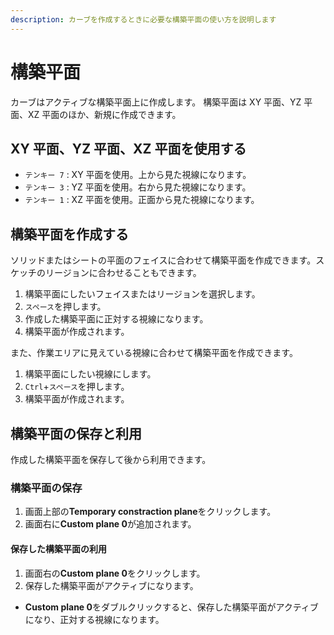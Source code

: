 ```yaml
---
description: カーブを作成するときに必要な構築平面の使い方を説明します
---
```

# 構築平面

カーブはアクティブな構築平面上に作成します。
構築平面は XY 平面、YZ 平面、XZ 平面のほか、新規に作成できます。

## XY 平面、YZ 平面、XZ 平面を使用する

- `テンキー 7` : XY 平面を使用。上から見た視線になります。
- `テンキー 3` : YZ 平面を使用。右から見た視線になります。
- `テンキー 1` : XZ 平面を使用。正面から見た視線になります。

## 構築平面を作成する

ソリッドまたはシートの平面のフェイスに合わせて構築平面を作成できます。スケッチのリージョンに合わせることもできます。

1. 構築平面にしたいフェイスまたはリージョンを選択します。
2. `スペース`を押します。
3. 作成した構築平面に正対する視線になります。
4. 構築平面が作成されます。

また、作業エリアに見えている視線に合わせて構築平面を作成できます。

1. 構築平面にしたい視線にします。
2. `Ctrl`+`スペース`を押します。
3. 構築平面が作成されます。

## 構築平面の保存と利用

作成した構築平面を保存して後から利用できます。

### 構築平面の保存

1. 画面上部の**Temporary constraction plane**をクリックします。
2. 画面右に**Custom plane 0**が追加されます。

#### 保存した構築平面の利用

1. 画面右の**Custom plane 0**をクリックします。
2. 保存した構築平面がアクティブになります。

- **Custom plane 0**をダブルクリックすると、保存した構築平面がアクティブになり、正対する視線になります。
